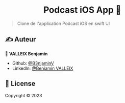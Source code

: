 <p align="center">
</p>
<h1 align="center"> Podcast iOS App 👋</h1>
<p>

> Clone de l'application Podcast iOS en swift UI

## ✍️ Auteur

👤 **VALLEIX Benjamin**

* Github: [@B3njaminV](https://github.com/B3njaminV)
* LinkedIn: [@Benjamin VALLEIX](https://www.linkedin.com/in/benjamin-valleix-27115719a)


## 📝 License

Copyright © 2023